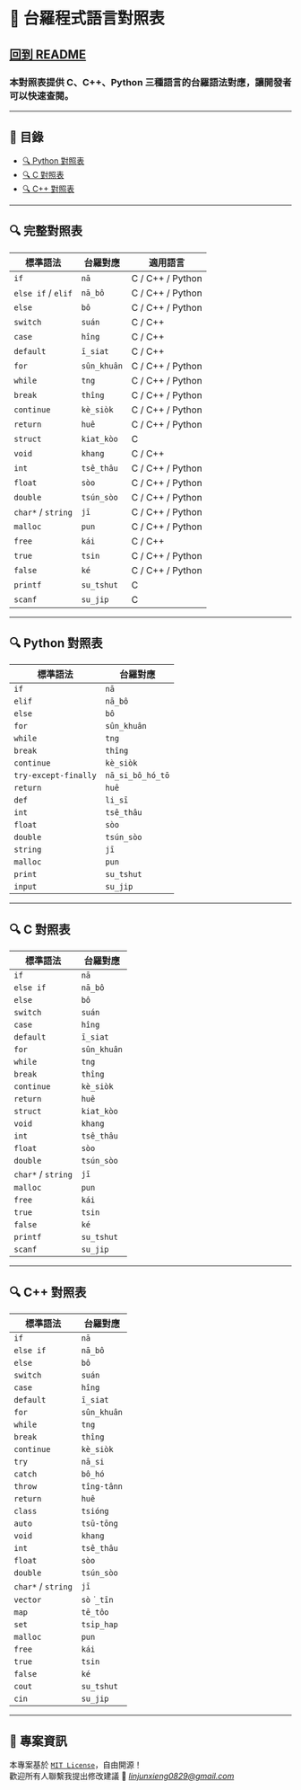 # 📜 台羅程式語言對照表

## [回到 README](README.md)

### 本對照表提供 **C、C++、Python** 三種語言的台羅語法對應，讓開發者可以快速查閱。

---

## 📝 **目錄**

- [🔍 Python 對照表](#python-對照表)
- [🔍 C 對照表](#c-對照表)
- [🔍 C++ 對照表](#c-對照表)

---

## 🔍 **完整對照表**

| **標準語法** | **台羅對應** | **適用語言** |
|-------------|-------------|--------------|
| `if`        | `nā`       | C / C++ / Python |
| `else if` / `elif` | `nā_bô`   | C / C++ / Python |
| `else`      | `bô`       | C / C++ / Python |
| `switch`    | `suán`     | C / C++ |
| `case`      | `hîng`       | C / C++ |
| `default`   | `ī_siat`     | C / C++ |
| `for`       | `sûn_khuân`  | C / C++ / Python |
| `while`     | `tng`  | C / C++ / Python |
| `break`     | `thîng`  | C / C++ / Python |
| `continue`  | `kè_siòk` | C / C++ / Python |
| `return`    | `huê`  | C / C++ / Python |
| `struct`    | `kiat_kòo`      | C |
| `void`      | `khang`    | C / C++ |
| `int`       | `tsê_thâu`       | C / C++ / Python |
| `float`     | `sòo`     | C / C++ / Python |
| `double`     | `tsún_sòo`     | C / C++ / Python |
| `char*` / `string` | `jī` | C / C++ / Python |
| `malloc`    | `pun` | C / C++ / Python |
| `free`    | `kái` | C / C++ |
| `true`      | `tsin`     | C / C++ / Python |
| `false`     | `ké`       | C / C++ / Python |
| `printf`    | `su_tshut` | C |
| `scanf`     | `su_jip` | C |

---

## 🔍 **Python 對照表**

| **標準語法** | **台羅對應** |
|-------------|-------------|
| `if`        | `nā` |
| `elif`      | `nā_bô` |
| `else`      | `bô` |
| `for`       | `sûn_khuân` |
| `while`     | `tng` |
| `break`     | `thîng` |
| `continue`  | `kè_siòk` |
| `try-except-finally` | `nā_si_bô_hó_tō` |
| `return`    | `huê` |
| `def`       | `li_sī` |
| `int`       | `tsê_thâu` |
| `float`     | `sòo` |
| `double`    | `tsún_sòo` |
| `string`    | `jī` |
| `malloc`    | `pun` |
| `print`     | `su_tshut` |
| `input`     | `su_jip` |

---

## 🔍 **C 對照表**

| **標準語法** | **台羅對應** |
|-------------|-------------|
| `if`        | `nā` |
| `else if`   | `nā_bô` |
| `else`      | `bô` |
| `switch`    | `suán` |
| `case`      | `hîng` |
| `default`   | `ī_siat` |
| `for`       | `sûn_khuân` |
| `while`     | `tng` |
| `break`     | `thîng` |
| `continue`  | `kè_siòk` |
| `return`    | `huê` |
| `struct`    | `kiat_kòo` |
| `void`      | `khang` |
| `int`       | `tsê_thâu` |
| `float`     | `sòo` |
| `double`    | `tsún_sòo` |
| `char*` / `string` | `jī` |
| `malloc`    | `pun` |
| `free`      | `kái` |
| `true`      | `tsin` |
| `false`     | `ké` |
| `printf`    | `su_tshut` |
| `scanf`     | `su_jip` |

---

## 🔍 **C++ 對照表**

| **標準語法** | **台羅對應** |
|-------------|-------------|
| `if`        | `nā` |
| `else if`   | `nā_bô` |
| `else`      | `bô` |
| `switch`    | `suán` |
| `case`      | `hîng` |
| `default`   | `ī_siat` |
| `for`       | `sûn_khuân` |
| `while`     | `tng` |
| `break`     | `thîng` |
| `continue`  | `kè_siòk` |
| `try`       | `nā_si` |
| `catch`     | `bô_hó` |
| `throw`     | `tîng-tânn` |
| `return`    | `huê` |
| `class`     | `tsióng` |
| `auto`      | `tsū-tōng` |
| `void`      | `khang` |
| `int`       | `tsê_thâu` |
| `float`     | `sòo` |
| `double`    | `tsún_sòo` |
| `char*` / `string` | `jī` |
| `vector`    | `sò͘_tīn` |
| `map`       | `tē_tôo` |
| `set`       | `tsi̍p_hap` |
| `malloc`    | `pun` |
| `free`      | `kái` |
| `true`      | `tsin` |
| `false`     | `ké` |
| `cout`      | `su_tshut` |
| `cin`       | `su_jip` |

---

## 📜 **專案資訊**
本專案基於 [`MIT License`](https://github.com/Alan20050829/taiyu-programming-language/blob/main/LICENSE)，自由開源！  
歡迎所有人聯繫我提出修改建議 📧 *linjunxieng0829@gmail.com*

